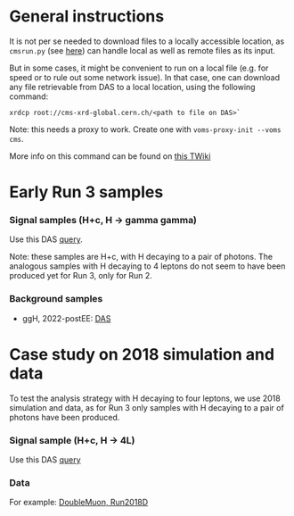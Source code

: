 # General instructions

It is not per se needed to download files to a locally accessible location,
as `cmsrun.py` (see [here](https://github.com/LukaLambrecht/HcNano/tree/main/HcNano/run))
can handle local as well as remote files as its input.

But in some cases, it might be convenient to run on a local file
(e.g. for speed or to rule out some network issue).
In that case, one can download any file retrievable from DAS to a local location,
using the following command:

```
xrdcp root://cms-xrd-global.cern.ch/<path to file on DAS>`
```

Note: this needs a proxy to work. Create one with `voms-proxy-init --voms cms`.

More info on this command can be found on [this TWiki](https://twiki.cern.ch/twiki/bin/view/CMSPublic/WorkBookXrootdService)


# Early Run 3 samples

### Signal samples (H+c, H -> gamma gamma)
Use this DAS [query](https://cmsweb.cern.ch/das/request?view=list&limit=50&instance=prod%2Fglobal&input=dataset%3D%2F*HPlusCharm*%2F*Run3*%2FMINIAODSIM).

Note: these samples are H+c, with H decaying to a pair of photons.
The analogous samples with H decaying to 4 leptons do not seem to have been produced yet for Run 3, only for Run 2.


### Background samples
- ggH, 2022-postEE: [DAS](https://cmsweb.cern.ch/das/request?input=dataset%3D%2FGluGluHToGG_M-125_TuneCP5_13p6TeV_powheg-pythia8%2FRun3Summer22EEMiniAODv4-130X_mcRun3_2022_realistic_postEE_v6-v2%2FMINIAODSIM&instance=prod/global)


# Case study on 2018 simulation and data
To test the analysis strategy with H decaying to four leptons,
we use 2018 simulation and data, as for Run 3 only samples with H decaying to a pair of photons have been produced.

### Signal sample (H+c, H -> 4L)
Use this DAS [query](https://cmsweb.cern.ch/das/request?instance=prod/global&input=file+dataset%3D%2FHPlusCharm_4FS_MuRFScaleDynX0p50_HToZZTo4L_M125_TuneCP5_13TeV_amcatnloFXFX_JHUGenV7011_pythia8%2FRunIISummer20UL18MiniAODv2-106X_upgrade2018_realistic_v16_L1v1-v2%2FMINIAODSIM)

### Data
For example: [DoubleMuon, Run2018D](https://cmsweb.cern.ch/das/request?instance=prod/global&input=file+dataset%3D%2FDoubleMuon%2FRun2018D-UL2018_MiniAODv2-v1%2FMINIAOD)
